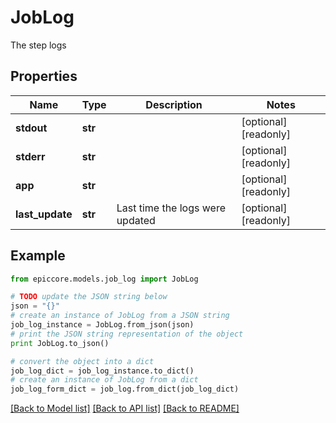 # JobLog

The step logs

## Properties

Name | Type | Description | Notes
------------ | ------------- | ------------- | -------------
**stdout** | **str** |  | [optional] [readonly] 
**stderr** | **str** |  | [optional] [readonly] 
**app** | **str** |  | [optional] [readonly] 
**last_update** | **str** | Last time the logs were updated | [optional] [readonly] 

## Example

```python
from epiccore.models.job_log import JobLog

# TODO update the JSON string below
json = "{}"
# create an instance of JobLog from a JSON string
job_log_instance = JobLog.from_json(json)
# print the JSON string representation of the object
print JobLog.to_json()

# convert the object into a dict
job_log_dict = job_log_instance.to_dict()
# create an instance of JobLog from a dict
job_log_form_dict = job_log.from_dict(job_log_dict)
```
[[Back to Model list]](../README.md#documentation-for-models) [[Back to API list]](../README.md#documentation-for-api-endpoints) [[Back to README]](../README.md)


